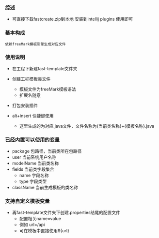 ### 综述
 - 可直接下载fastcreate.zip到本地 安装到intellij plugins 使用即可
### 基本构成
    依赖freeMark模板引擎生成对应文件
### 使用说明
- 在工程下新建fast-template文件夹

- 创建工程模板类文件

    - 模板文件为freeMark模板语法
    - 扩展名随意
- 打包安装插件   
- alt+insert 快捷键使用
    - 这里生成的为对应.java文件，文件名称为{当前类名称}+{模板名称}.java
### 已经内置可以使用的变量
- package 包路径，当前类所在包路径
- user 当前系统用户名称
- modelName 当前类名称
- fields 当前类字段集合
    - name 字段名称
    - type 字段类型
- className 当前生成模板的类名称
### 支持自定义模板变量
- 再fast-template文件夹下创建.properties结尾的配置文件
    - 配置相关name=value
    - 例如 url=/api
    - 可在模板中直接使用${url}